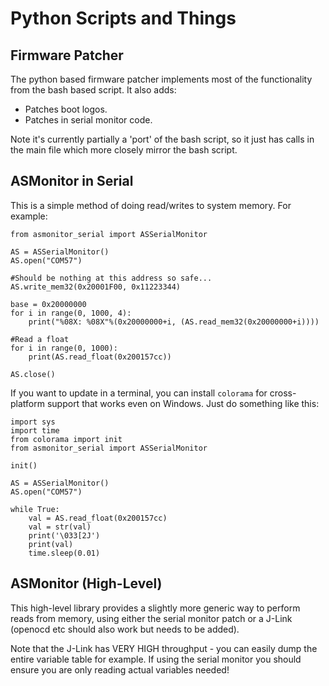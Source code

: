 # Python Scripts and Things

## Firmware Patcher

The python based firmware patcher implements most of the functionality from the bash based script. It also adds:

* Patches boot logos.
* Patches in serial monitor code.

Note it's currently partially a 'port' of the bash script, so it just has calls in the main file which more closely mirror the bash script.

## ASMonitor in Serial

This is a simple method of doing read/writes to system memory. For example:

	from asmonitor_serial import ASSerialMonitor 

    AS = ASSerialMonitor()
    AS.open("COM57")

	#Should be nothing at this address so safe...
	AS.write_mem32(0x20001F00, 0x11223344)
	
    base = 0x20000000
    for i in range(0, 1000, 4):
        print("%08X: %08X"%(0x20000000+i, (AS.read_mem32(0x20000000+i))))

    #Read a float
    for i in range(0, 1000):
        print(AS.read_float(0x200157cc))

	AS.close()

If you want to update in a terminal, you can install `colorama` for cross-platform support that works even on Windows. Just do something like this:

	import sys
	import time
	from colorama import init
	from asmonitor_serial import ASSerialMonitor 
	
	init()
	
	AS = ASSerialMonitor()
	AS.open("COM57")
	
	while True:
	    val = AS.read_float(0x200157cc)
	    val = str(val)
	    print('\033[2J')
	    print(val)
	    time.sleep(0.01)
    

## ASMonitor (High-Level)

This high-level library provides a slightly more generic way to perform reads from memory, using either the serial monitor patch or a J-Link (openocd etc should also work but needs to be added).

Note that the J-Link has VERY HIGH throughput - you can easily dump the entire variable table for example. If using the serial monitor you should ensure you are only reading actual variables needed!